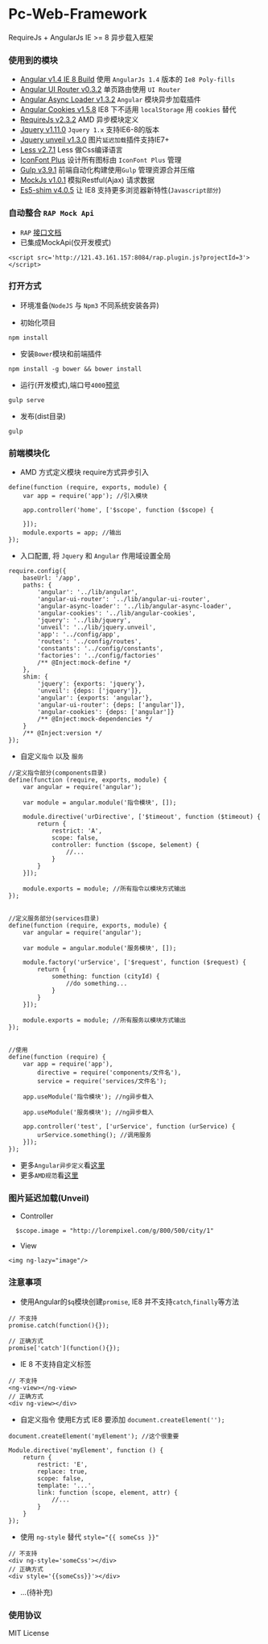 # Pc-Web-Framework

RequireJs + AngularJs  IE >= 8 异步载入框架

### 使用到的模块

* [Angular v1.4 IE 8 Build](https://github.com/fergaldoyle/angular.js-ie8-builds) 使用 `AngularJs 1.4` 版本的 `Ie8 Poly-fills`
* [Angular UI Router v0.3.2](https://github.com/angular-ui/ui-router) 单页路由使用 `UI Router`
* [Angular Async Loader v1.3.2](https://github.com/subchen/angular-async-loader) `Angular` 模块异步加载插件
* [Angular Cookies v1.5.8](https://github.com/angular/bower-angular-cookies) IE8 下不适用 `localStorage` 用 `cookies` 替代
* [RequireJs v2.3.2](http://requirejs.org) AMD 异步模块定义
* [Jquery v1.11.0](https://github.com/jquery/jquery-dist) `Jquery 1.x` 支持IE6-8的版本
* [Jquery unveil v1.3.0](https://github.com/luis-almeida/unveil) 图片`延迟加载`插件支持IE7+
* [Less v2.7.1](http://lesscss.cn/) Less 做Css编译语言
* [IconFont Plus](http://www.iconfont.cn/plus) 设计所有图标由 `IconFont Plus` 管理
* [Gulp v3.9.1](http://www.gulpjs.com.cn/) 前端自动化构建使用`Gulp` 管理资源合并压缩
* [MockJs v1.0.1](https://github.com/nuysoft/Mock) 模拟Restful(Ajax) 请求数据
* [Es5-shim v4.0.5](https://github.com/es-shims/es5-shim) 让 IE8 支持更多浏览器新特性(`Javascript部分`)

### 自动整合 `RAP Mock Api`
- `RAP` [接口文档](http://121.43.161.157:8084/workspace/myWorkspace.do?projectId=3#219)
- 已集成MockApi(仅开发模式)
````
<script src='http://121.43.161.157:8084/rap.plugin.js?projectId=3'></script>
````

### 打开方式
- 环境准备(`NodeJS` 与 `Npm3` 不同系统安装各异)

- 初始化项目
````
npm install
````
- 安装`Bower`模块和前端插件
````
npm install -g bower && bower install
````
- 运行(开发模式),端口号`4000`[预览](http://localhost:4000/)
````
gulp serve
````
- 发布(dist目录)
````
gulp
````

### 前端模块化
- AMD 方式定义模块 require方式异步引入
````
define(function (require, exports, module) {
    var app = require('app'); //引入模块

    app.controller('home', ['$scope', function ($scope) {

    }]);
    module.exports = app; //输出
});
````
- 入口配置, 将 `Jquery` 和 `Angular` 作用域设置全局
````
require.config({
    baseUrl: '/app',
    paths: {
        'angular': '../lib/angular',
        'angular-ui-router': '../lib/angular-ui-router',
        'angular-async-loader': '../lib/angular-async-loader',
        'angular-cookies': '../lib/angular-cookies',
        'jquery': '../lib/jquery',
        'unveil': '../lib/jquery.unveil',
        'app': '../config/app',
        'routes': '../config/routes',
        'constants': '../config/constants',
        'factories': '../config/factories'
        /** @Inject:mock-define */
    },
    shim: {
        'jquery': {exports: 'jquery'},
        'unveil': {deps: ['jquery']},
        'angular': {exports: 'angular'},
        'angular-ui-router': {deps: ['angular']},
        'angular-cookies': {deps: ['angular']}
        /** @Inject:mock-dependencies */
    }
    /** @Inject:version */
});
````
- 自定义`指令` 以及 `服务`
````
//定义指令部分(components目录)
define(function (require, exports, module) {
    var angular = require('angular');

    var module = angular.module('指令模块', []);

    module.directive('urDirective', ['$timeout', function ($timeout) {
        return {
            restrict: 'A',
            scope: false,
            controller: function ($scope, $element) {
                //...
            }
        }
    }]);

    module.exports = module; //所有指令以模块方式输出
});


//定义服务部分(services目录)
define(function (require, exports, module) {
    var angular = require('angular');

    var module = angular.module('服务模块', []);

    module.factory('urService', ['$request', function ($request) {
        return {
            something: function (cityId) {
                //do something...
            }
        }
    }]);

    module.exports = module; //所有服务以模块方式输出
});


//使用
define(function (require) {
    var app = require('app'),
        directive = require('components/文件名'),
        service = require('services/文件名');

    app.useModule('指令模块'); //ng异步载入

    app.useModule('服务模块'); //ng异步载入

    app.controller('test', ['urService', function (urService) {
        urService.something(); //调用服务
    }]);
});
````
- 更多`Angular异步定义`看[这里](https://github.com/subchen/angular-async-loader)
- 更多`AMD规范`看[这里](https://github.com/amdjs/amdjs-api/wiki/AMD)

### 图片延迟加载(Unveil)
- Controller
````
  $scope.image = "http://lorempixel.com/g/800/500/city/1"
````
- View
````
<img ng-lazy="image"/>
````

### 注意事项

- 使用Angular的`$q`模块创建`promise`, IE8 并不支持`catch`,`finally`等方法

````
// 不支持
promise.catch(function(){});

// 正确方式
promise['catch'](function(){});
````
- IE 8 不支持自定义标签
````
// 不支持
<ng-view></ng-view>
// 正确方式
<div ng-view></div>
````
- 自定义指令 使用E方式 IE8 要添加 `document.createElement('');`
````
document.createElement('myElement'); //这个很重要

Module.directive('myElement', function () {
    return {
        restrict: 'E',
        replace: true,
        scope: false,
        template: '...',
        link: function (scope, element, attr) {
            //...
        }
    }
});
````
- 使用 `ng-style` 替代 `style="{{ someCss }}"`
````
// 不支持
<div ng-style='someCss'></div>
// 正确方式
<div style='{{someCss}}'></div>
````
- ...(待补充)

### 使用协议

MIT License